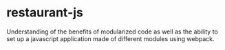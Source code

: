 # restaurant-js
Understanding of the benefits of modularized code as well as the ability to set up a javascript application made of different modules using webpack.
